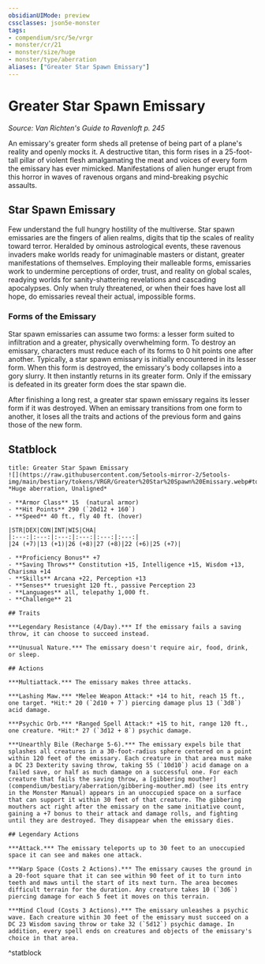 ```yaml
---
obsidianUIMode: preview
cssclasses: json5e-monster
tags:
- compendium/src/5e/vrgr
- monster/cr/21
- monster/size/huge
- monster/type/aberration
aliases: ["Greater Star Spawn Emissary"]
---
```

# Greater Star Spawn Emissary
*Source: Van Richten's Guide to Ravenloft p. 245*  

An emissary's greater form sheds all pretense of being part of a plane's reality and openly mocks it. A destructive titan, this form rises in a 25-foot-tall pillar of violent flesh amalgamating the meat and voices of every form the emissary has ever mimicked. Manifestations of alien hunger erupt from this horror in waves of ravenous organs and mind-breaking psychic assaults.

## Star Spawn Emissary

Few understand the full hungry hostility of the multiverse. Star spawn emissaries are the fingers of alien realms, digits that tip the scales of reality toward terror. Heralded by ominous astrological events, these ravenous invaders make worlds ready for unimaginable masters or distant, greater manifestations of themselves. Employing their malleable forms, emissaries work to undermine perceptions of order, trust, and reality on global scales, readying worlds for sanity-shattering revelations and cascading apocalypses. Only when truly threatened, or when their foes have lost all hope, do emissaries reveal their actual, impossible forms.

### Forms of the Emissary

Star spawn emissaries can assume two forms: a lesser form suited to infiltration and a greater, physically overwhelming form. To destroy an emissary, characters must reduce each of its forms to 0 hit points one after another. Typically, a star spawn emissary is initially encountered in its lesser form. When this form is destroyed, the emissary's body collapses into a gory slurry. It then instantly returns in its greater form. Only if the emissary is defeated in its greater form does the star spawn die.

After finishing a long rest, a greater star spawn emissary regains its lesser form if it was destroyed. When an emissary transitions from one form to another, it loses all the traits and actions of the previous form and gains those of the new form.

## Statblock

```ad-statblock
title: Greater Star Spawn Emissary
![](https://raw.githubusercontent.com/5etools-mirror-2/5etools-img/main/bestiary/tokens/VRGR/Greater%20Star%20Spawn%20Emissary.webp#token)
*Huge aberration, Unaligned*

- **Armor Class** 15  (natural armor)
- **Hit Points** 290 (`20d12 + 160`)
- **Speed** 40 ft., fly 40 ft. (hover)

|STR|DEX|CON|INT|WIS|CHA|
|:---:|:---:|:---:|:---:|:---:|:---:|
|24 (+7)|13 (+1)|26 (+8)|27 (+8)|22 (+6)|25 (+7)|

- **Proficiency Bonus** +7
- **Saving Throws** Constitution +15, Intelligence +15, Wisdom +13, Charisma +14
- **Skills** Arcana +22, Perception +13
- **Senses** truesight 120 ft., passive Perception 23
- **Languages** all, telepathy 1,000 ft.
- **Challenge** 21

## Traits

***Legendary Resistance (4/Day).*** If the emissary fails a saving throw, it can choose to succeed instead.

***Unusual Nature.*** The emissary doesn't require air, food, drink, or sleep.

## Actions

***Multiattack.*** The emissary makes three attacks.

***Lashing Maw.*** *Melee Weapon Attack:* +14 to hit, reach 15 ft., one target. *Hit:* 20 (`2d10 + 7`) piercing damage plus 13 (`3d8`) acid damage.

***Psychic Orb.*** *Ranged Spell Attack:* +15 to hit, range 120 ft., one creature. *Hit:* 27 (`3d12 + 8`) psychic damage.

***Unearthly Bile (Recharge 5-6).*** The emissary expels bile that splashes all creatures in a 30-foot-radius sphere centered on a point within 120 feet of the emissary. Each creature in that area must make a DC 23 Dexterity saving throw, taking 55 (`10d10`) acid damage on a failed save, or half as much damage on a successful one. For each creature that fails the saving throw, a [gibbering mouther](compendium/bestiary/aberration/gibbering-mouther.md) (see its entry in the Monster Manual) appears in an unoccupied space on a surface that can support it within 30 feet of that creature. The gibbering mouthers act right after the emissary on the same initiative count, gaining a +7 bonus to their attack and damage rolls, and fighting until they are destroyed. They disappear when the emissary dies.

## Legendary Actions

***Attack.*** The emissary teleports up to 30 feet to an unoccupied space it can see and makes one attack.

***Warp Space (Costs 2 Actions).*** The emissary causes the ground in a 20-foot square that it can see within 90 feet of it to turn into teeth and maws until the start of its next turn. The area becomes difficult terrain for the duration. Any creature takes 10 (`3d6`) piercing damage for each 5 feet it moves on this terrain.

***Mind Cloud (Costs 3 Actions).*** The emissary unleashes a psychic wave. Each creature within 30 feet of the emissary must succeed on a DC 23 Wisdom saving throw or take 32 (`5d12`) psychic damage. In addition, every spell ends on creatures and objects of the emissary's choice in that area.
```
^statblock
